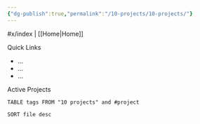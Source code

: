 ```yaml
---
{"dg-publish":true,"permalink":"/10-projects/10-projects/"}
---
```


#x/index | [[Home|Home]]

Quick Links
- ...
- ...
- ...

Active Projects
``` dataview
TABLE tags FROM "10 projects" and #project

SORT file desc

```